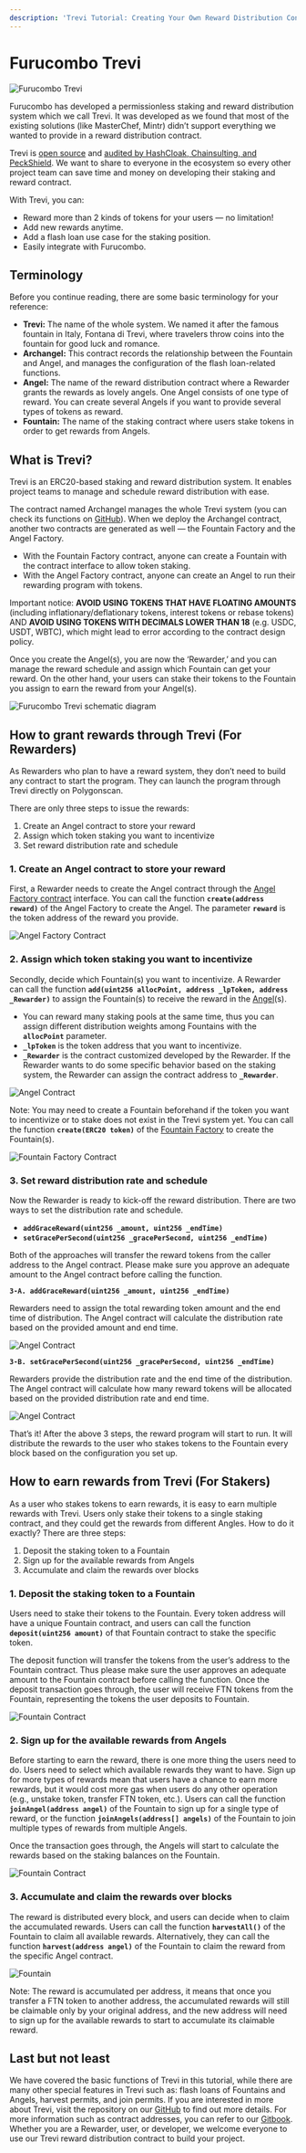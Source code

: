 ```yaml
---
description: 'Trevi Tutorial: Creating Your Own Reward Distribution Contract'
---
```


# Furucombo Trevi

![Furucombo Trevi](https://miro.medium.com/max/1400/1\*i6gTcf\_sg77m-KGcarlMPw.png)

Furucombo has developed a permissionless staking and reward distribution system which we call Trevi. It was developed as we found that most of the existing solutions (like MasterChef, Mintr) didn’t support everything we wanted to provide in a reward distribution contract.

Trevi is [open source](https://github.com/dinngodev/trevi) and [audited by HashCloak, Chainsulting, and PeckShield](https://github.com/dinngodev/trevi/tree/master/audit). We want to share to everyone in the ecosystem so every other project team can save time and money on developing their staking and reward contract.

With Trevi, you can:

* Reward more than 2 kinds of tokens for your users — no limitation!
* Add new rewards anytime.
* Add a flash loan use case for the staking position.
* Easily integrate with Furucombo.

## Terminology <a href="#583f" id="583f"></a>

Before you continue reading, there are some basic terminology for your reference:

* **Trevi:** The name of the whole system. We named it after the famous fountain in Italy, Fontana di Trevi, where travelers throw coins into the fountain for good luck and romance.
* **Archangel:** This contract records the relationship between the Fountain and Angel, and manages the configuration of the flash loan-related functions.
* **Angel:** The name of the reward distribution contract where a Rewarder grants the rewards as lovely angels. One Angel consists of one type of reward. You can create several Angels if you want to provide several types of tokens as reward.
* **Fountain:** The name of the staking contract where users stake tokens in order to get rewards from Angels.

## What is Trevi? <a href="#71ec" id="71ec"></a>

Trevi is an ERC20-based staking and reward distribution system. It enables project teams to manage and schedule reward distribution with ease.

The contract named Archangel manages the whole Trevi system (you can check its functions on [GitHub](https://github.com/dinngo/trevi)). When we deploy the Archangel contract, another two contracts are generated as well — the Fountain Factory and the Angel Factory.

* With the Fountain Factory contract, anyone can create a Fountain with the contract interface to allow token staking.
* With the Angel Factory contract, anyone can create an Angel to run their rewarding program with tokens.

Important notice: **AVOID USING TOKENS THAT HAVE FLOATING AMOUNTS** (including inflationary/deflationary tokens, interest tokens or rebase tokens) AND **AVOID USING TOKENS WITH DECIMALS LOWER THAN 18** (e.g. USDC, USDT, WBTC), which might lead to error according to the contract design policy.

Once you create the Angel(s), you are now the ‘Rewarder,’ and you can manage the reward schedule and assign which Fountain can get your reward. On the other hand, your users can stake their tokens to the Fountain you assign to earn the reward from your Angel(s).

![Furucombo Trevi schematic diagram](https://miro.medium.com/max/1260/1\*mdRyVyXQ7lNewH2x\_cqYzA.png)

## How to grant rewards through Trevi (For Rewarders) <a href="#5498" id="5498"></a>

As Rewarders who plan to have a reward system, they don’t need to build any contract to start the program. They can launch the program through Trevi directly on Polygonscan.

There are only three steps to issue the rewards:

1. Create an Angel contract to store your reward
2. Assign which token staking you want to incentivize
3. Set reward distribution rate and schedule

### 1. Create an Angel contract to store your reward <a href="#70fd" id="70fd"></a>

First, a Rewarder needs to create the Angel contract through the [Angel Factory contract](https://polygonscan.com/address/0x66Ab9f76e7822B7160E22f8b02Dbd2D757FabF32#code) interface. You can call the function **`create(address reward)`** of the Angel Factory to create the Angel. The parameter **`reward`** is the token address of the reward you provide.

![Angel Factory Contract](https://miro.medium.com/max/1260/0\*vas5yjUIyYgWRcv6)

### 2. Assign which token staking you want to incentivize <a href="#e655" id="e655"></a>

Secondly, decide which Fountain(s) you want to incentivize. A Rewarder can call the function **`add(uint256 allocPoint, address _lpToken, address _Rewarder)`** to assign the Fountain(s) to receive the reward in the [Angel](https://polygonscan.com/address/0x062ffe63b7a0d7f27a8105e717c6ea45e5848ad3#code)(s).

* You can reward many staking pools at the same time, thus you can assign different distribution weights among Fountains with the **`allocPoint`** parameter.
* **`_lpToken`** is the token address that you want to incentivize.
* **`_Rewarder`** is the contract customized developed by the Rewarder. If the Rewarder wants to do some specific behavior based on the staking system, the Rewarder can assign the contract address to **`_Rewarder`**.

![Angel Contract](https://miro.medium.com/max/1260/0\*wFDkSXZXh17x64JU)

Note: You may need to create a Fountain beforehand if the token you want to incentivize or to stake does not exist in the Trevi system yet. You can call the function **`create(ERC20 token)`** of the [Fountain Factory](https://polygonscan.com/address/0xDE7DBC03c90b0C6029F435865Cd92212D0e0cAc3#code) to create the Fountain(s).

![Fountain Factory Contract](https://miro.medium.com/max/1260/0\*z6rk2ip\_ajXINEmB)

### 3. Set reward distribution rate and schedule <a href="#633c" id="633c"></a>

Now the Rewarder is ready to kick-off the reward distribution. There are two ways to set the distribution rate and schedule.

* **`addGraceReward(uint256 _amount, uint256 _endTime)`**
* **`setGracePerSecond(uint256 _gracePerSecond, uint256 _endTime)`**

Both of the approaches will transfer the reward tokens from the caller address to the Angel contract. Please make sure you approve an adequate amount to the Angel contract before calling the function.

**`3-A. addGraceReward(uint256 _amount, uint256 _endTime)`**

Rewarders need to assign the total rewarding token amount and the end time of distribution. The Angel contract will calculate the distribution rate based on the provided amount and end time.

![Angel Contract](https://miro.medium.com/max/1260/0\*FEHiXRcodj0pLVLY)

**`3-B. setGracePerSecond(uint256 _gracePerSecond, uint256 _endTime)`**

Rewarders provide the distribution rate and the end time of the distribution. The Angel contract will calculate how many reward tokens will be allocated based on the provided distribution rate and end time.

![Angel Contract](https://miro.medium.com/max/1260/0\*ISzVFXC17bSnL2NB)

That’s it! After the above 3 steps, the reward program will start to run. It will distribute the rewards to the user who stakes tokens to the Fountain every block based on the configuration you set up.

## How to earn rewards from Trevi (For Stakers) <a href="#20c7" id="20c7"></a>

As a user who stakes tokens to earn rewards, it is easy to earn multiple rewards with Trevi. Users only stake their tokens to a single staking contract, and they could get the rewards from different Angles. How to do it exactly? There are three steps:

1. Deposit the staking token to a Fountain
2. Sign up for the available rewards from Angels
3. Accumulate and claim the rewards over blocks

### 1. Deposit the staking token to a Fountain <a href="#bf9c" id="bf9c"></a>

Users need to stake their tokens to the Fountain. Every token address will have a unique Fountain contract, and users can call the function **`deposit(uint256 amount)`** of that Fountain contract to stake the specific token.

The deposit function will transfer the tokens from the user’s address to the Fountain contract. Thus please make sure the user approves an adequate amount to the Fountain contract before calling the function. Once the deposit transaction goes through, the user will receive FTN tokens from the Fountain, representing the tokens the user deposits to Fountain.

![Fountain Contract](https://miro.medium.com/max/1260/0\*A3ZBwf\_DgCeFzhkI)

### 2. Sign up for the available rewards from Angels <a href="#de50" id="de50"></a>

Before starting to earn the reward, there is one more thing the users need to do. Users need to select which available rewards they want to have. Sign up for more types of rewards mean that users have a chance to earn more rewards, but it would cost more gas when users do any other operation (e.g., unstake token, transfer FTN token, etc.). Users can call the function **`joinAngel(address angel)`** of the Fountain to sign up for a single type of reward, or the function **`joinAngels(address[] angels)`** of the Fountain to join multiple types of rewards from multiple Angels.

Once the transaction goes through, the Angels will start to calculate the rewards based on the staking balances on the Fountain.

![Fountain Contract](https://miro.medium.com/max/1260/0\*b0yt\_N9xcDAYZlb1)

### 3. Accumulate and claim the rewards over blocks <a href="#85e9" id="85e9"></a>

The reward is distributed every block, and users can decide when to claim the accumulated rewards. Users can call the function **`harvestAll()`** of the Fountain to claim all available rewards. Alternatively, they can call the function **`harvest(address angel)`** of the Fountain to claim the reward from the specific Angel contract.

![Fountain](https://miro.medium.com/max/1260/0\*Iz8Eoc-9eiux8H6l)

Note: The reward is accumulated per address, it means that once you transfer a FTN token to another address, the accumulated rewards will still be claimable only by your original address, and the new address will need to sign up for the available rewards to start to accumulate its claimable reward.

## Last but not least <a href="#f5b3" id="f5b3"></a>

We have covered the basic functions of Trevi in this tutorial, while there are many other special features in Trevi such as: flash loans of Fountains and Angels, harvest permits, and join permits. If you are interested in more about Trevi, visit the repository on our [GitHub](https://github.com/dinngo) to find out more details. For more information such as contract addresses, you can refer to our [Gitbook](https://docs.furucombo.app/). Whether you are a Rewarder, user, or developer, we welcome everyone to use our Trevi reward distribution contract to build your project.
